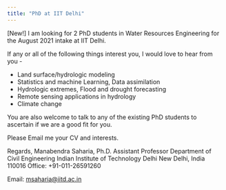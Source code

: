 ```yaml
---
title: "PhD at IIT Delhi"
---
```

[New!] I am looking for 2 PhD students in Water Resources Engineering for the August 2021 intake at IIT Delhi.

If any or all of the following things interest you, I would love to hear from you -

- Land surface/hydrologic modeling
- Statistics and machine Learning, Data assimilation
- Hydrologic extremes, Flood and drought forecasting
- Remote sensing applications in hydrology
- Climate change

You are also welcome to talk to any of the existing PhD students to ascertain if we are a good fit for you. 

Please Email me your CV and interests.

Regards,
Manabendra Saharia, Ph.D.
Assistant Professor
Department of Civil Engineering
Indian Institute of Technology Delhi
New Delhi, India 110016
Office: +91-011-26591260

Email: msaharia@iitd.ac.in
